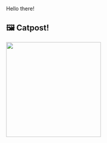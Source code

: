 Hello there!



## 🖼️ Catpost!

<sub>
    <img src="https://cdn2.thecatapi.com/images/3h2.jpg" height="256">
</sub>

